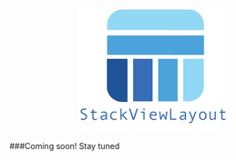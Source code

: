 <p align="center">
  <a href="https://github.com/layoutBox/StackViewLayout"><img src="stacklayout_logo_text.png" width="260"/></a>
</p>

###Coming soon! Stay tuned
